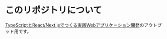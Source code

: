 # このリポジトリについて
[TypeScriptとReact/Next.jsでつくる実践Webアプリケーション開発](https://www.amazon.co.jp/TypeScript%E3%81%A8React-Next-js%E3%81%A7%E3%81%A4%E3%81%8F%E3%82%8B%E5%AE%9F%E8%B7%B5Web%E3%82%A2%E3%83%97%E3%83%AA%E3%82%B1%E3%83%BC%E3%82%B7%E3%83%A7%E3%83%B3%E9%96%8B%E7%99%BA-%E6%89%8B%E5%B3%B6-%E6%8B%93%E4%B9%9F-ebook/dp/B0B74C3TNQ/ref=sr_1_1?__mk_ja_JP=%E3%82%AB%E3%82%BF%E3%82%AB%E3%83%8A&crid=3EOPIMFZDAAI&dib=eyJ2IjoiMSJ9.agVuH0wVyBpQk4L4meYcOssABHIueF28icI4Pz_4Eqpj5j07lyU6Y1crkuh4tRdpiuJiFZFrFEjISmratKnZN5iKzF2fGdnYC8rWbJRgtY4AsHgW5UzKXf01jMpSOYhnkVbeLq_wArwDzFDZtORzXB7gqe30KSL8-6bQAWRSzT1kbOE0lQf0-TmF2t1wn7s-xP6KK3dBAGSQKFLpeTyHyi4L5CSjmDZiuBgaHIhbZlbQZ7irIEUFZvITOEtjrL-ndwI0ThKtHzqrfntwS0cOKkjymO2sUhJPYZdzqPvEegc.d6UJu1D-mtc311REhazLpsVdvdh2VBX3XMHqTIpxgGQ&dib_tag=se&keywords=ypeScript%E3%81%A8React%2FNext.js%E3%81%A7%E3%81%A4%E3%81%8F%E3%82%8B%E5%AE%9F%E8%B7%B5Web%E3%82%A2%E3%83%97%E3%83%AA%E3%82%B1%E3%83%BC%E3%82%B7%E3%83%A7%E3%83%B3%E9%96%8B%E7%99%BA&qid=1715908254&sprefix=ypescript%E3%81%A8react%2Fnext.js%E3%81%A7%E3%81%A4%E3%81%8F%E3%82%8B%E5%AE%9F%E8%B7%B5web%E3%82%A2%E3%83%97%E3%83%AA%E3%82%B1%E3%83%BC%E3%82%B7%E3%83%A7%E3%83%B3%E9%96%8B%E7%99%BA%2Caps%2C232&sr=8-1)のアウトプット用です。
